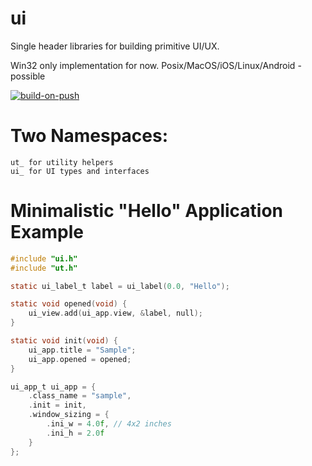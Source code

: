 # ui

Single header libraries for building primitive UI/UX.

Win32 only implementation for now. 
Posix/MacOS/iOS/Linux/Android - possible

[![build-on-push](https://github.com/leok7v/ut/actions/workflows/build-on-push.yml/badge.svg)](https://github.com/leok7v/ut/actions/workflows/build-on-push.yml)

# Two Namespaces:

```
ut_ for utility helpers
ui_ for UI types and interfaces
```

# Minimalistic "Hello" Application Example

```c
#include "ui.h"
#include "ut.h"

static ui_label_t label = ui_label(0.0, "Hello");

static void opened(void) {
    ui_view.add(ui_app.view, &label, null);
}

static void init(void) {
    ui_app.title = "Sample";
    ui_app.opened = opened;
}

ui_app_t ui_app = {
    .class_name = "sample",
    .init = init,
    .window_sizing = {
        .ini_w = 4.0f, // 4x2 inches
        .ini_h = 2.0f
    }
};
```
